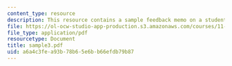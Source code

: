 ```yaml
---
content_type: resource
description: This resource contains a sample feedback memo on a student briefing.
file: https://ol-ocw-studio-app-production.s3.amazonaws.com/courses/11-914-planning-communication-spring-2007/a6a4c3fea93b78b65e6bb66efdb79b87_sample3.pdf
file_type: application/pdf
resourcetype: Document
title: sample3.pdf
uid: a6a4c3fe-a93b-78b6-5e6b-b66efdb79b87
---
```

